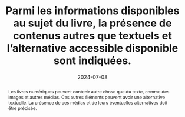 ---
title: Parmi les informations disponibles au sujet du livre, la présence de contenus autres que textuels et l’alternative accessible disponible sont indiquées.
abstract: Les livres numériques peuvent contenir autre chose que du texte, comme des images et autres médias. Ces autres éléments peuvent avoir une alternative textuelle. La présence de ces médias et de leurs éventuelles alternatives doit être précisée.
categories: ["Informations avant consultation"]
agrege: O0000-E084
opquast: 'N/A'
indiceebook: '84'
description: "Règle n° 084"
before: "083"
weight: "084"
after: "085"
actif: '1'
layout: rules
date: 2024-07-08
tags: ["Accessibilité", ""]
objectif: ["Permettre d’anticiper si le livre pourra être consulté dans son entièreté selon un contexte donné", "Limiter les risques de réclamations"]
Meo: ["Associer l’information au livre", "Faire figurer l’information sur la page de présentation du livre"]
Controle: ["Vérifier la présence d’une indication sur&nbsp;: <ul><li>La présence de médias autres que du texte.</li><li>La présence d’alternatives textuelles pour ces médias.</li></ul>"]
epubcheck: 
ace: 
humancheck: true
Source: ["SNE"]
Referentiel: ["EPUB schema.org&nbsp;: accessModeSufficient et accessibilityFeature"]
ONIX: ["List 196, code 14 Short alternative textual descriptions", "List 196, code 15 Full alternative textual descriptions", "List 196, code 16 Visualised data also available as non-graphical data", "List 196, code 28 Full alternative audio descriptions", "List 196, code 51 All non-decorative content supports reading via pre-recorded audio", "List 196, code 52 All non-decorative content supports reading without sight"]
steps: ["Conception", "Éditorial"]
---